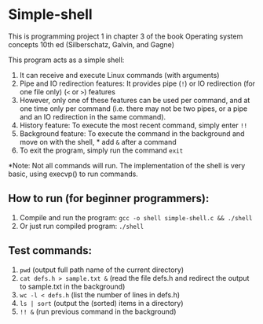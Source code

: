 # Simple-shell

This is programming project 1 in chapter 3 of the book Operating system concepts 10th ed (Silberschatz, Galvin, and Gagne)

This program acts as a simple shell:  
1. It can receive and execute Linux commands (with arguments)  
2. Pipe and IO redirection features: It provides pipe (`!`) or IO redirection (for one file only) (`<` or `>`) features  
3. However, only one of these features can be used per command, and at one time only per command (i.e. there may not be two pipes, or a pipe and an IO redirection in the same command).  
4. History feature: To execute the most recent command, simply enter `!!`  
5. Background feature: To execute the command in the background and move on with the shell, * add `&` after a command  
6. To exit the program, simply run the command `exit`

*Note: Not all commands will run. The implementation of the shell is very basic, using execvp() to run commands.

## How to run (for beginner programmers):  
1. Compile and run the program: `gcc -o shell simple-shell.c && ./shell`  
2. Or just run compiled program: `./shell`

## Test commands:  
1. `pwd` (output full path name of the current directory)  
2. `cat defs.h > sample.txt &` (read the file defs.h and redirect the output to sample.txt in the background)  
3. `wc -l < defs.h` (list the number of lines in defs.h)  
4. `ls | sort` (output the (sorted) items in a directory)  
5. `!! &` (run previous command in the background)  

